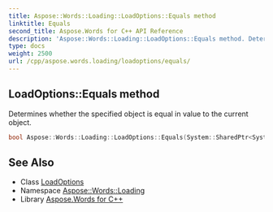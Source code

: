 ```yaml
---
title: Aspose::Words::Loading::LoadOptions::Equals method
linktitle: Equals
second_title: Aspose.Words for C++ API Reference
description: 'Aspose::Words::Loading::LoadOptions::Equals method. Determines whether the specified object is equal in value to the current object in C++.'
type: docs
weight: 2500
url: /cpp/aspose.words.loading/loadoptions/equals/
---
```

## LoadOptions::Equals method


Determines whether the specified object is equal in value to the current object.

```cpp
bool Aspose::Words::Loading::LoadOptions::Equals(System::SharedPtr<System::Object> obj) override
```

## See Also

* Class [LoadOptions](../)
* Namespace [Aspose::Words::Loading](../../)
* Library [Aspose.Words for C++](../../../)
